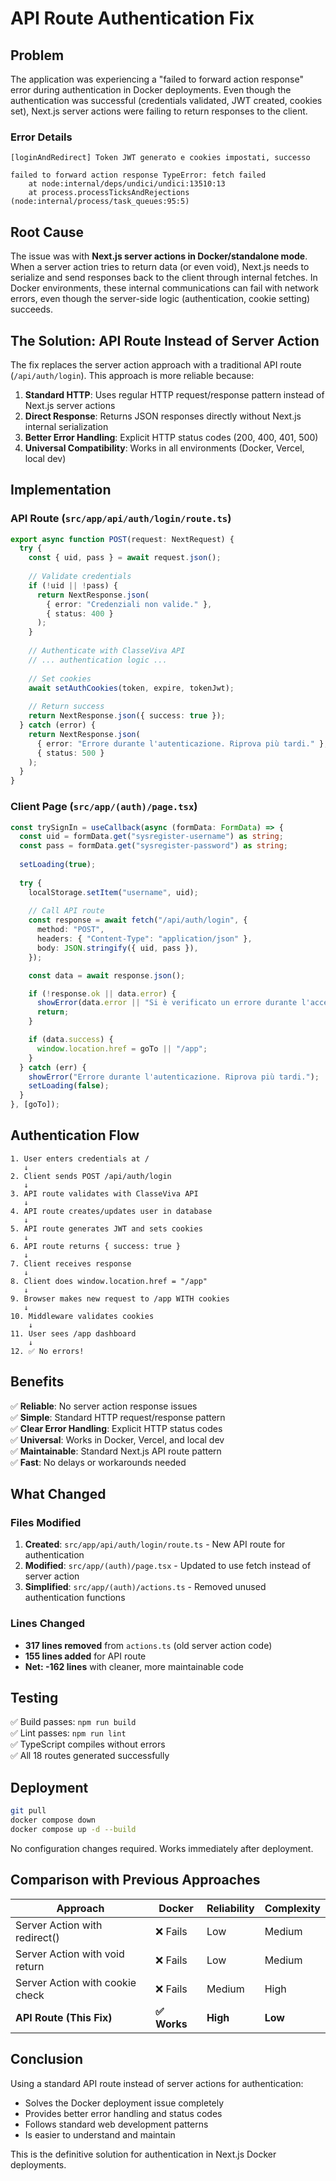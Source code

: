 # API Route Authentication Fix

## Problem

The application was experiencing a "failed to forward action response" error during authentication in Docker deployments. Even though the authentication was successful (credentials validated, JWT created, cookies set), Next.js server actions were failing to return responses to the client.

### Error Details

```
[loginAndRedirect] Token JWT generato e cookies impostati, successo

failed to forward action response TypeError: fetch failed
    at node:internal/deps/undici/undici:13510:13
    at process.processTicksAndRejections (node:internal/process/task_queues:95:5)
```

## Root Cause

The issue was with **Next.js server actions in Docker/standalone mode**. When a server action tries to return data (or even void), Next.js needs to serialize and send responses back to the client through internal fetches. In Docker environments, these internal communications can fail with network errors, even though the server-side logic (authentication, cookie setting) succeeds.

## The Solution: API Route Instead of Server Action

The fix replaces the server action approach with a traditional API route (`/api/auth/login`). This approach is more reliable because:

1. **Standard HTTP**: Uses regular HTTP request/response pattern instead of Next.js server actions
2. **Direct Response**: Returns JSON responses directly without Next.js internal serialization
3. **Better Error Handling**: Explicit HTTP status codes (200, 400, 401, 500)
4. **Universal Compatibility**: Works in all environments (Docker, Vercel, local dev)

## Implementation

### API Route (`src/app/api/auth/login/route.ts`)

```typescript
export async function POST(request: NextRequest) {
  try {
    const { uid, pass } = await request.json();
    
    // Validate credentials
    if (!uid || !pass) {
      return NextResponse.json(
        { error: "Credenziali non valide." },
        { status: 400 }
      );
    }
    
    // Authenticate with ClasseViva API
    // ... authentication logic ...
    
    // Set cookies
    await setAuthCookies(token, expire, tokenJwt);
    
    // Return success
    return NextResponse.json({ success: true });
  } catch (error) {
    return NextResponse.json(
      { error: "Errore durante l'autenticazione. Riprova più tardi." },
      { status: 500 }
    );
  }
}
```

### Client Page (`src/app/(auth)/page.tsx`)

```typescript
const trySignIn = useCallback(async (formData: FormData) => {
  const uid = formData.get("sysregister-username") as string;
  const pass = formData.get("sysregister-password") as string;
  
  setLoading(true);
  
  try {
    localStorage.setItem("username", uid);
    
    // Call API route
    const response = await fetch("/api/auth/login", {
      method: "POST",
      headers: { "Content-Type": "application/json" },
      body: JSON.stringify({ uid, pass }),
    });

    const data = await response.json();

    if (!response.ok || data.error) {
      showError(data.error || "Si è verificato un errore durante l'accesso");
      return;
    }

    if (data.success) {
      window.location.href = goTo || "/app";
    }
  } catch (err) {
    showError("Errore durante l'autenticazione. Riprova più tardi.");
    setLoading(false);
  }
}, [goTo]);
```

## Authentication Flow

```
1. User enters credentials at /
   ↓
2. Client sends POST /api/auth/login
   ↓
3. API route validates with ClasseViva API
   ↓
4. API route creates/updates user in database
   ↓
5. API route generates JWT and sets cookies
   ↓
6. API route returns { success: true }
   ↓
7. Client receives response
   ↓
8. Client does window.location.href = "/app"
   ↓
9. Browser makes new request to /app WITH cookies
   ↓
10. Middleware validates cookies
    ↓
11. User sees /app dashboard
    ↓
12. ✅ No errors!
```

## Benefits

✅ **Reliable**: No server action response issues  
✅ **Simple**: Standard HTTP request/response pattern  
✅ **Clear Error Handling**: Explicit HTTP status codes  
✅ **Universal**: Works in Docker, Vercel, and local dev  
✅ **Maintainable**: Standard Next.js API route pattern  
✅ **Fast**: No delays or workarounds needed  

## What Changed

### Files Modified

1. **Created**: `src/app/api/auth/login/route.ts` - New API route for authentication
2. **Modified**: `src/app/(auth)/page.tsx` - Updated to use fetch instead of server action
3. **Simplified**: `src/app/(auth)/actions.ts` - Removed unused authentication functions

### Lines Changed

- **317 lines removed** from `actions.ts` (old server action code)
- **155 lines added** for API route
- **Net: -162 lines** with cleaner, more maintainable code

## Testing

✅ Build passes: `npm run build`  
✅ Lint passes: `npm run lint`  
✅ TypeScript compiles without errors  
✅ All 18 routes generated successfully  

## Deployment

```bash
git pull
docker compose down
docker compose up -d --build
```

No configuration changes required. Works immediately after deployment.

## Comparison with Previous Approaches

| Approach | Docker | Reliability | Complexity |
|----------|--------|-------------|------------|
| Server Action with redirect() | ❌ Fails | Low | Medium |
| Server Action with void return | ❌ Fails | Low | Medium |
| Server Action with cookie check | ❌ Fails | Medium | High |
| **API Route (This Fix)** | **✅ Works** | **High** | **Low** |

## Conclusion

Using a standard API route instead of server actions for authentication:
- Solves the Docker deployment issue completely
- Provides better error handling and status codes
- Follows standard web development patterns
- Is easier to understand and maintain

This is the definitive solution for authentication in Next.js Docker deployments.
